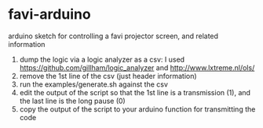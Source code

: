 favi-arduino
============

arduino sketch for controlling a favi projector screen, and related information
 1. dump the logic via a logic analyzer as a csv: I used https://github.com/gillham/logic_analyzer and http://www.lxtreme.nl/ols/
 2. remove the 1st line of the csv (just header information) 
 3. run the examples/generate.sh against the csv 
 4. edit the output of the script so that the 1st line is a transmission (1), and the last line is the long pause (0)
 5. copy the output of the script to your arduino function for transmitting the code

